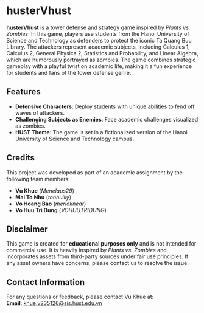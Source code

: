 # husterVhust  

**husterVhust** is a tower defense and strategy game inspired by *Plants vs. Zombies*. In this game, players use students from the Hanoi University of Science and Technology as defenders to protect the iconic Ta Quang Buu Library. The attackers represent academic subjects, including Calculus 1, Calculus 2, General Physics 2, Statistics and Probability, and Linear Algebra, which are humorously portrayed as zombies. The game combines strategic gameplay with a playful twist on academic life, making it a fun experience for students and fans of the tower defense genre.  

## Features  
- **Defensive Characters**: Deploy students with unique abilities to fend off waves of attackers.  
- **Challenging Subjects as Enemies**: Face academic challenges visualized as zombies.  
- **HUST Theme**: The game is set in a fictionalized version of the Hanoi University of Science and Technology campus.  

## Credits  
This project was developed as part of an academic assignment by the following team members:  
- **Vu Khue** (*Menelaus29*)  
- **Mai To Nhu** (*tonhulily*)  
- **Vo Hoang Bao** (*merloknear*)  
- **Vo Huu Tri Dung** (*VOHUUTRIDUNG*)  

## Disclaimer  
This game is created for **educational purposes only** and is not intended for commercial use. It is heavily inspired by *Plants vs. Zombies* and incorporates assets from third-party sources under fair use principles. If any asset owners have concerns, please contact us to resolve the issue.  

## Contact Information  
For any questions or feedback, please contact Vu Khue at:  
**Email**: [khue.v235126@sis.hust.edu.vn](mailto:khue.v235126@sis.hust.edu.vn)  
